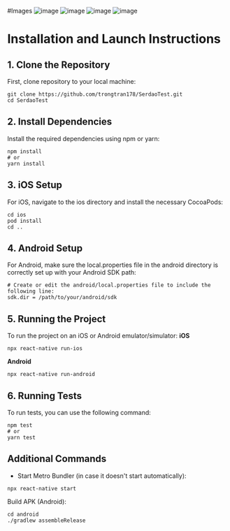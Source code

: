 #Images
![image](https://github.com/user-attachments/assets/8bebc2e1-b5e4-4ba0-a1ca-7589421241d9)
![image](https://github.com/user-attachments/assets/0a0207d1-5a98-4b43-bbcf-8c525b213028)
![image](https://github.com/user-attachments/assets/c9501807-01b5-43b6-9537-9ed87bdd149c)
![image](https://github.com/user-attachments/assets/af120241-bc3e-42bc-a845-d5e542d841c7)


# Installation and Launch Instructions

## 1. Clone the Repository
First, clone repository to your local machine:
```
git clone https://github.com/trongtran178/SerdaoTest.git
cd SerdaoTest
```

## 2. Install Dependencies
Install the required dependencies using npm or yarn:
```
npm install
# or
yarn install
```

## 3. iOS Setup
For iOS, navigate to the ios directory and install the necessary CocoaPods:
```
cd ios
pod install
cd ..
```

## 4. Android Setup
For Android, make sure the local.properties file in the android directory is correctly set up with your Android SDK path:
```
# Create or edit the android/local.properties file to include the following line:
sdk.dir = /path/to/your/android/sdk
```

## 5. Running the Project
To run the project on an iOS or Android emulator/simulator:
**iOS**
```
npx react-native run-ios
```
**Android**
```
npx react-native run-android
```

## 6. Running Tests
To run tests, you can use the following command:
```
npm test
# or
yarn test
```

## Additional Commands
- Start Metro Bundler (in case it doesn't start automatically):
```
npx react-native start
```
Build APK (Android):
```
cd android
./gradlew assembleRelease
```

